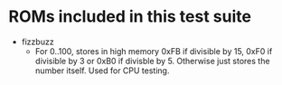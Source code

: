 # ROMs included in this test suite

* fizzbuzz
  - For 0..100, stores in high memory 0xFB if divisible by 15, 0xF0 if divisible by 
    3 or 0xB0 if divisble by 5. Otherwise just stores the number itself. Used for CPU
    testing.